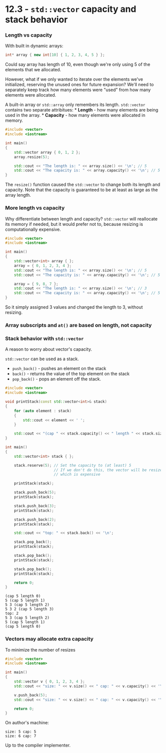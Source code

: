 # 12.3 - `std::vector` capacity and stack behavior

### Length vs capacity
With built in dynamic arrays:

```c++
int* array { new int[10] { 1, 2, 3, 4, 5 } };
```

Could say array has length of 10, even though we're only using 5 of the elements that we
allocated.

However, what if we only wanted to iterate over the elements we've initialized, reserving
the unused ones for future expansion? We'll need to separately keep track how many
elements were "used" from how many elements were allocated.

A built-in array or `std::array` only remembers its length. `std::vector` contains two
separate attribitues:
    * **Length** - how many elements are being used in the array.
    * **Capacity** - how many elements were allocated in memory.

```c++
#include <vector>
#include <iostream>

int main()
{
    std::vector array { 0, 1, 2 };
    array.resize(5);

    std::cout << "The length is: " << array.size() << '\n'; // 5
    std::cout << "The capacity is: " << array.capacity() << '\n'; // 5
}
```

The `resize()` function caused the `std::vector` to change both its length and capacity.
Note that the capacity is guaranteed to be at least as large as the array length.

### More length vs capacity
Why differentiate between length and capacity? `std::vector` will reallocate its memory if
needed, but it would prefer not to, because resizing is computationally expensive.

```c++
#include <vector>
#include <iostream>

int main()
{
    std::vector<int> array { };
    array = { 0, 1, 2, 3, 4 };
    std::cout << "The length is: " << array.size() << '\n'; // 5
    std::cout << "The capacity is: " << array.capacity() << '\n'; // 5

    array = { 9, 8, 7 };
    std::cout << "The length is: " << array.size() << '\n'; // 3
    std::cout << "The capacity is: " << array.capacity() << '\n'; // 5
}
```

So it simply assigned 3 values and changed the length to 3, without resizing.

### Array subscripts and `at()` are based on length, not capacity

### Stack behavior with `std::vector`
A reason to worry about vector's capacity.

`std::vector` can be used as a stack.

* `push_back()` - pushes an element on the stack
* `back()` - returns the value of the top element on the stack
* `pop_back()` - pops an element off the stack.

```c++
#include <vector>
#include <iostream>

void printStack(const std::vector<int>& stack)
{
    for (auto element : stack)
    {
        std::cout << element << ' ';
    }

    std::cout << "(cap " << stack.capacity() << " length " << stack.size() << ")\n";
}

int main()
{
    std::vector<int> stack { };

    stack.reserve(5); // Set the capacity to (at least) 5
                      // If we don't do this, the vector will be resized with every push,
                      // which is expensive

    printStack(stack);

    stack.push_back(5);
    printStack(stack);

    stack.push_back(3);
    printStack(stack);

    stack.push_back(2);
    printStack(stack);

    std::cout << "top: " << stack.back() << '\n';

    stack.pop_back();
    printStack(stack);

    stack.pop_back();
    printStack(stack);

    stack.pop_back();
    printStack(stack);

    return 0;
}
```


```
(cap 5 length 0)
5 (cap 5 length 1)
5 3 (cap 5 length 2)
5 3 2 (cap 5 length 3)
top: 2
5 3 (cap 5 length 2)
5 (cap 5 length 1)
(cap 5 length 0)
```

### Vectors may allocate extra capacity
To minimize the number of resizes

```c++
#include <vector>
#include <iostream>

int main()
{
    std::vector v { 0, 1, 2, 3, 4 };
    std::cout << "size: " << v.size() << " cap: " << v.capacity() << '\n';

    v.push_back(5);
    std::cout << "size: " << v.size() << " cap: " << v.capacity() << '\n';

    return 0;
}
```

On author's machine:

```
size: 5 cap: 5
size: 6 cap: 7
```

Up to the compiler implementer.
